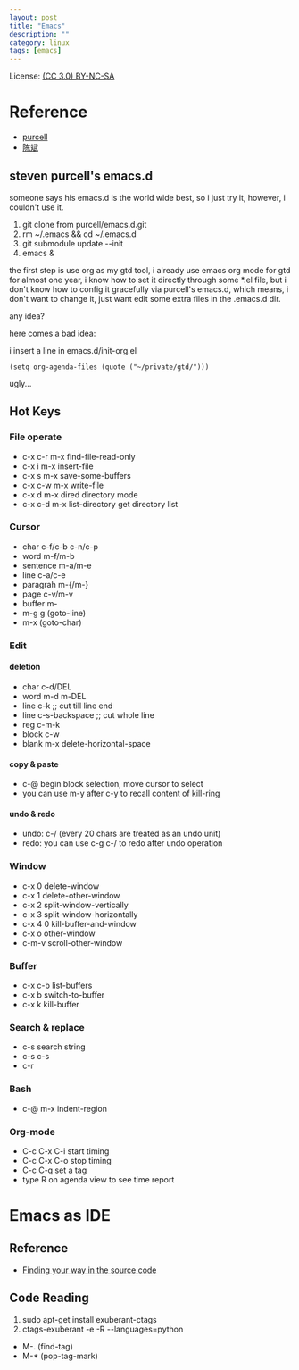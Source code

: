 ```yaml
---
layout: post
title: "Emacs"
description: ""
category: linux
tags: [emacs]
---
```


License: [(CC 3.0) BY-NC-SA](http://creativecommons.org/licenses/by-nc-sa/3.0/)

# Reference
* [purcell](https://github.com/purcell/emacs.d)
* [陈斌](https://github.com/redguardtoo/emacs.d)

## steven purcell's emacs.d

someone says his emacs.d is the world wide best, so i just try it, however, i couldn't use it.

1. git clone from purcell/emacs.d.git
1. rm ~/.emacs && cd ~/.emacs.d
1. git submodule update --init
1. emacs &

the first step is use org as my gtd tool, i already use emacs org mode for gtd for almost one year, i know how to set it directly through some \*.el file, but i don't know how to config it gracefully via purcell's emacs.d, which means, i don't want to change it, just want edit some extra files in the .emacs.d dir.

any idea?

here comes a bad idea:

i insert a line in emacs.d/init-org.el

    (setq org-agenda-files (quote ("~/private/gtd/")))

ugly...

## Hot Keys

### File operate

* c-x c-r         m-x find-file-read-only
* c-x i           m-x insert-file
* c-x s           m-x save-some-buffers
* c-x c-w         m-x write-file
* c-x d           m-x dired                    directory mode
* c-x c-d         m-x list-directory           get directory list

### Cursor

* char        c-f/c-b c-n/c-p
* word        m-f/m-b
* sentence    m-a/m-e
* line        c-a/c-e
* paragrah    m-{/m-}
* page        c-v/m-v
* buffer      m-</m->
* m-g g (goto-line)
* m-x (goto-char)

### Edit

#### deletion

* char  c-d/DEL
* word  m-d m-DEL
* line  c-k           ;; cut till line end
* line  c-s-backspace ;; cut whole line
* reg   c-m-k
* block c-w
* blank m-x delete-horizontal-space

#### copy & paste

* c-@ begin block selection, move cursor to select
* you can use m-y after c-y to recall content of kill-ring

#### undo & redo

* undo: c-/ (every 20 chars are treated as an undo unit)
* redo: you can use c-g c-/ to redo after undo operation

### Window

* c-x 0   delete-window
* c-x 1   delete-other-window
* c-x 2   split-window-vertically
* c-x 3   split-window-horizontally
* c-x 4 0 kill-buffer-and-window
* c-x o   other-window
* c-m-v   scroll-other-window

### Buffer

* c-x c-b list-buffers
* c-x b   switch-to-buffer
* c-x k   kill-buffer

### Search & replace

* c-s     search string
* c-s c-s
* c-r

### Bash

* c-@ m-x indent-region

### Org-mode

* C-c C-x C-i start timing
* C-c C-x C-o stop timing
* C-c C-q set a tag
* type R on agenda view to see time report

# Emacs as IDE

## Reference

* [Finding your way in the source code](http://pedrokroger.net/2010/07/configuring-emacs-as-a-python-ide-2/)

## Code Reading

1. sudo apt-get install exuberant-ctags
1. ctags-exuberant -e -R --languages=python

* M-. (find-tag)
* M-* (pop-tag-mark)
